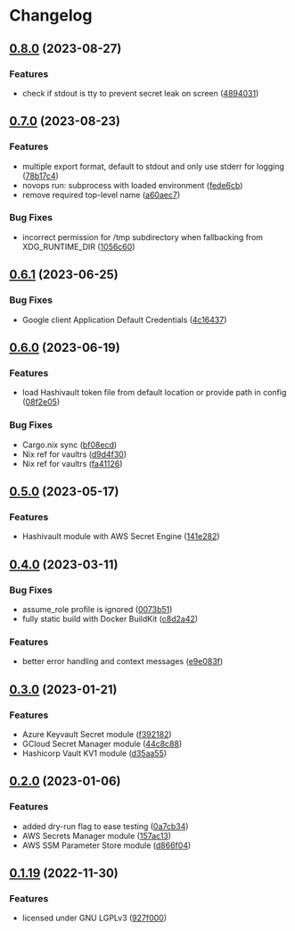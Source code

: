 # Changelog

## [0.8.0](https://github.com/PierreBeucher/novops/compare/v0.7.0...v0.8.0) (2023-08-27)


### Features

* check if stdout is tty to prevent secret leak on screen ([4894031](https://github.com/PierreBeucher/novops/commit/48940311e8b15aee7e5fdf41d05add15457cf209))

## [0.7.0](https://github.com/PierreBeucher/novops/compare/v0.6.1...v0.7.0) (2023-08-23)


### Features

* multiple export format, default to stdout and only use stderr for logging ([78b17c4](https://github.com/PierreBeucher/novops/commit/78b17c4e0ef32bde7740c21216cbf4b20a99104a))
* novops run: subprocess with loaded environment ([fede6cb](https://github.com/PierreBeucher/novops/commit/fede6cba0a51d74e5f02c95b968b6fd782a6415c))
* remove required top-level name ([a60aec7](https://github.com/PierreBeucher/novops/commit/a60aec7b77d6a1e2198e395bd7bf11806319a955))


### Bug Fixes

* incorrect permission for /tmp subdirectory when fallbacking from XDG_RUNTIME_DIR ([1056c60](https://github.com/PierreBeucher/novops/commit/1056c60a9cacb1ac72f6e17b507ef0103831048f))

## [0.6.1](https://github.com/PierreBeucher/novops/compare/v0.6.0...v0.6.1) (2023-06-25)


### Bug Fixes

* Google client Application Default Credentials ([4c16437](https://github.com/PierreBeucher/novops/commit/4c1643796e9db7488119ffc98e2fc7da654972d0))

## [0.6.0](https://github.com/PierreBeucher/novops/compare/v0.5.0...v0.6.0) (2023-06-19)


### Features

* load Hashivault token file from default location or provide path in config ([08f2e05](https://github.com/PierreBeucher/novops/commit/08f2e058c6508954fe4f018e052bf69d90061f51))


### Bug Fixes

* Cargo.nix sync ([bf08ecd](https://github.com/PierreBeucher/novops/commit/bf08ecd97e631bd6317359da563a30ce8b3d7e7e))
* Nix ref for vaultrs ([d9d4f30](https://github.com/PierreBeucher/novops/commit/d9d4f30540e65fd2380e45be8021f829296f8b87))
* Nix ref for vaultrs ([fa41126](https://github.com/PierreBeucher/novops/commit/fa411267e25dedef4ef3be0c0f29553a6759ea20))

## [0.5.0](https://github.com/PierreBeucher/novops/compare/v0.4.0...v0.5.0) (2023-05-17)


### Features

* Hashivault module with AWS Secret Engine ([141e282](https://github.com/PierreBeucher/novops/commit/141e282394cad8d7c2cece9077113861c366e986))



## [0.4.0](https://github.com/PierreBeucher/novops/compare/v0.3.0...v0.4.0) (2023-03-11)


### Bug Fixes

* assume_role profile is ignored ([0073b51](https://github.com/PierreBeucher/novops/commit/0073b514345b27a5c9b7004baa7f445ad5915920))
* fully static build with Docker BuildKit ([c8d2a42](https://github.com/PierreBeucher/novops/commit/c8d2a42c412c7b92847d436a0387b1aafb026593))


### Features

* better error handling and context messages ([e9e083f](https://github.com/PierreBeucher/novops/commit/e9e083f587aa2219a84a92f30aadbf40a4e6af18))



## [0.3.0](https://github.com/PierreBeucher/novops/compare/v0.2.0...v0.3.0) (2023-01-21)


### Features

* Azure Keyvault Secret module ([f392182](https://github.com/PierreBeucher/novops/commit/f392182fe4ebb15ee54cdc32dbad40b8e87f6622))
* GCloud Secret Manager module ([44c8c88](https://github.com/PierreBeucher/novops/commit/44c8c880657da777a59854bb7f61f858975370a9))
* Hashicorp Vault KV1 module ([d35aa55](https://github.com/PierreBeucher/novops/commit/d35aa5597fb614f31129f7d0e7e79f03f66be66f))



## [0.2.0](https://github.com/PierreBeucher/novops/compare/v0.1.19...v0.2.0) (2023-01-06)


### Features

* added dry-run flag to ease testing ([0a7cb34](https://github.com/PierreBeucher/novops/commit/0a7cb3463fa9f2c4a0c24b2e5dfb23c4fc3685a6))
* AWS Secrets Manager module ([157ac13](https://github.com/PierreBeucher/novops/commit/157ac1324005fba464e8ccc3619ece8725139393))
* AWS SSM Parameter Store module ([d866f04](https://github.com/PierreBeucher/novops/commit/d866f04754503b44c353428d2e003e0cce1abe73))


## [0.1.19](https://github.com/PierreBeucher/novops/compare/v0.1.18...v0.1.19) (2022-11-30)


### Features

* licensed under GNU LGPLv3 ([927f000](https://github.com/PierreBeucher/novops/commit/927f000e5282cc5de70709879494526c90c1ded8))
